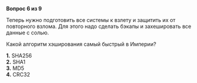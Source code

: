 **Вопрос 6 из 9**

Теперь нужно подготовить все системы к взлету и защитить их от повторного взлома. Для этого надо сделать бэкапы и захешировать все данные с солью.

Какой алгоритм хэширования самый быстрый в Империи?

**1.** SHA256  
**2.** SHA1  
**3.** MD5  
**4.** CRC32
